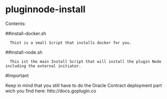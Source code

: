 # pluginnode-install

Contents:

  ##install-docker.sh

      Thist is a small Script that installs docker for you.
  
  ##install-node.sh
  
      This ist the main Install Script that will install the plugin Node including the external initiator.
      
      
   #Important
   
   Keep in mind that you still have to do the Oracle Contract deployment part wich you find here: htts://docs.goplugin.co
   

